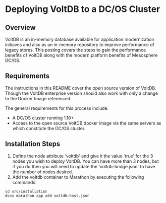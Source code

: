 # Deploying VoltDB to a DC/OS Cluster

## Overview
VoltDB is an in-memory database available for application modernization initiaves and also as an in-memory repository to improve performance of legacy stores.  This posting covers the steps to gain the performance benefits of VoltDB along with the modern platform benefits of Mesosphere DC/OS.
 

## Requirements
The instructions in this README cover the open source version of VoltDB.  Though the VoltDB enterprise version should also work with only a change to the Docker Image referenced.

The general requirements for this process include:
* A DC/OS cluster running 1.10+
* Access to the open source VoltDB docker image via the same servers as which constitute the DC/OS cluster.

## Installation Steps
1. Define the node attribute 'voltdb' and give it the value 'true' for the 3 nodes you wish to deploy VoltDB.  You can have more than 3 nodes, but if you do then you will need to update the 'voltdb-bridge.json' to have the number of nodes desired.
2. Add the voltdb container to Marathon by executing the following commands:
```
cd src/installation
dcos marathon app add voltdb-host.json
```
